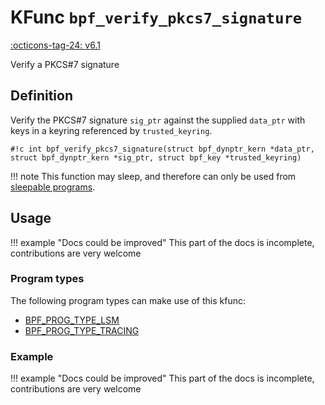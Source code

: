 # KFunc `bpf_verify_pkcs7_signature`

<!-- [FEATURE_TAG](bpf_verify_pkcs7_signature) -->
[:octicons-tag-24: v6.1](https://github.com/torvalds/linux/commit/865b0566d8f1a0c3937e5eb4bd6ba4ef03e7e98c)
<!-- [/FEATURE_TAG] -->

Verify a PKCS#7 signature

## Definition

Verify the PKCS#7 signature `sig_ptr` against the supplied `data_ptr` with keys in a keyring referenced by `trusted_keyring`.

<!-- [KFUNC_DEF] -->
`#!c int bpf_verify_pkcs7_signature(struct bpf_dynptr_kern *data_ptr, struct bpf_dynptr_kern *sig_ptr, struct bpf_key *trusted_keyring)`

!!! note
    This function may sleep, and therefore can only be used from [sleepable programs](../../syscall/BPF_PROG_LOAD/#bpf_f_sleepable).
<!-- [/KFUNC_DEF] -->

## Usage

!!! example "Docs could be improved"
    This part of the docs is incomplete, contributions are very welcome

### Program types

The following program types can make use of this kfunc:

<!-- [KFUNC_PROG_REF] -->
- [BPF_PROG_TYPE_LSM](../program-type/BPF_PROG_TYPE_LSM.md)
- [BPF_PROG_TYPE_TRACING](../program-type/BPF_PROG_TYPE_TRACING.md)
<!-- [/KFUNC_PROG_REF] -->

### Example

!!! example "Docs could be improved"
    This part of the docs is incomplete, contributions are very welcome

